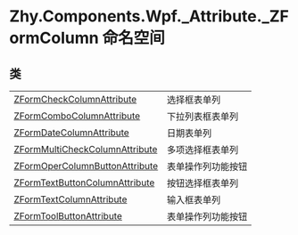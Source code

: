 # Zhy.Components.Wpf._Attribute._ZFormColumn 命名空间






## 类
<table>
<tr>
<td><a href="T_Zhy_Components_Wpf__Attribute__ZFormColumn_ZFormCheckColumnAttribute.md">ZFormCheckColumnAttribute</a></td>
<td>选择框表单列</td></tr>
<tr>
<td><a href="T_Zhy_Components_Wpf__Attribute__ZFormColumn_ZFormComboColumnAttribute.md">ZFormComboColumnAttribute</a></td>
<td>下拉列表框表单列</td></tr>
<tr>
<td><a href="T_Zhy_Components_Wpf__Attribute__ZFormColumn_ZFormDateColumnAttribute.md">ZFormDateColumnAttribute</a></td>
<td>日期表单列</td></tr>
<tr>
<td><a href="T_Zhy_Components_Wpf__Attribute__ZFormColumn_ZFormMultiCheckColumnAttribute.md">ZFormMultiCheckColumnAttribute</a></td>
<td>多项选择框表单列</td></tr>
<tr>
<td><a href="T_Zhy_Components_Wpf__Attribute__ZFormColumn_ZFormOperColumnButtonAttribute.md">ZFormOperColumnButtonAttribute</a></td>
<td>表单操作列功能按钮</td></tr>
<tr>
<td><a href="T_Zhy_Components_Wpf__Attribute__ZFormColumn_ZFormTextButtonColumnAttribute.md">ZFormTextButtonColumnAttribute</a></td>
<td>按钮选择框表单列</td></tr>
<tr>
<td><a href="T_Zhy_Components_Wpf__Attribute__ZFormColumn_ZFormTextColumnAttribute.md">ZFormTextColumnAttribute</a></td>
<td>输入框表单列</td></tr>
<tr>
<td><a href="T_Zhy_Components_Wpf__Attribute__ZFormColumn_ZFormToolButtonAttribute.md">ZFormToolButtonAttribute</a></td>
<td>表单操作列功能按钮</td></tr>
</table>
